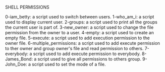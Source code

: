 SHELL PERMISSIONS

0-iam_betty: a script used to switch between users.
1-who_am_i: a script used to display current user.
2-groups: a script used to print all the groups the current user is part of.
3-new_owner: a script used to change the file permission from the owner to a user.
4-empty: a script used to create an empty file.
5-execute: a script used to add execution permission to the owner file.
6-multiple_permissions: a script used to add execute permission to ther owner and group owner's file and read permission to others.
7-everybody: a script used to add execute permission to everybody.
8-James_Bond: a script used to give all permissions to others group.
9-John_Doe: a script used to set the mode of a file.

